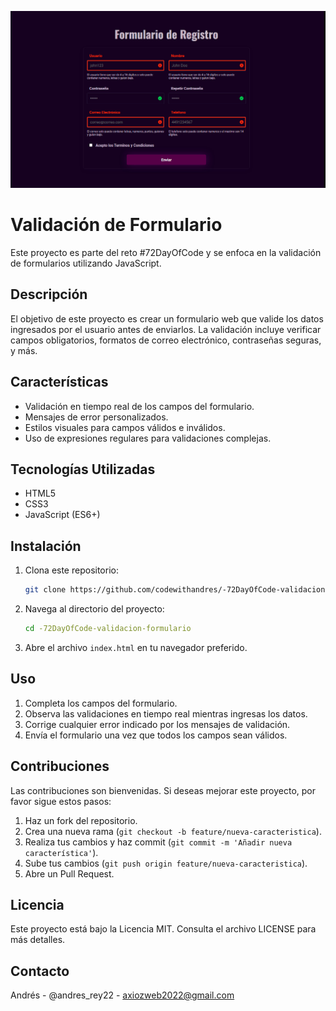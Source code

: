 ![alt text](<bandicam 2024-06-29 23-52-05-145.jpg>)
# Validación de Formulario

Este proyecto es parte del reto #72DayOfCode y se enfoca en la validación de formularios utilizando JavaScript.

## Descripción

El objetivo de este proyecto es crear un formulario web que valide los datos ingresados por el usuario antes de enviarlos. La validación incluye verificar campos obligatorios, formatos de correo electrónico, contraseñas seguras, y más.

## Características

-   Validación en tiempo real de los campos del formulario.
-   Mensajes de error personalizados.
-   Estilos visuales para campos válidos e inválidos.
-   Uso de expresiones regulares para validaciones complejas.

## Tecnologías Utilizadas

-   HTML5
-   CSS3
-   JavaScript (ES6+)

## Instalación

1. Clona este repositorio:
    ```bash
    git clone https://github.com/codewithandres/-72DayOfCode-validacion-formulario.git
    ```
2. Navega al directorio del proyecto:
    ```bash
    cd -72DayOfCode-validacion-formulario
    ```
3. Abre el archivo `index.html` en tu navegador preferido.

## Uso

1. Completa los campos del formulario.
2. Observa las validaciones en tiempo real mientras ingresas los datos.
3. Corrige cualquier error indicado por los mensajes de validación.
4. Envía el formulario una vez que todos los campos sean válidos.

## Contribuciones

Las contribuciones son bienvenidas. Si deseas mejorar este proyecto, por favor sigue estos pasos:

1. Haz un fork del repositorio.
2. Crea una nueva rama (`git checkout -b feature/nueva-caracteristica`).
3. Realiza tus cambios y haz commit (`git commit -m 'Añadir nueva característica'`).
4. Sube tus cambios (`git push origin feature/nueva-caracteristica`).
5. Abre un Pull Request.

## Licencia

Este proyecto está bajo la Licencia MIT. Consulta el archivo LICENSE para más detalles.

## Contacto

Andrés - @andres_rey22 - axiozweb2022@gmail.com
